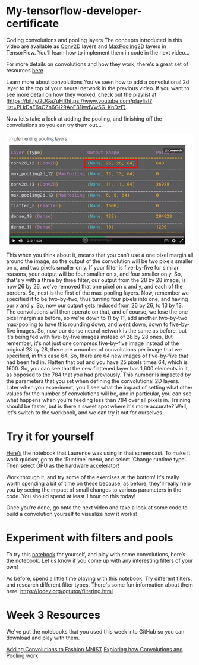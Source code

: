 # My-tensorflow-developer-certificate

Coding convolutions and pooling layers
The concepts introduced in this video are available as [Conv2D](https://www.tensorflow.org/api_docs/python/tf/keras/layers/Conv2D) layers and [MaxPooling2D](https://www.tensorflow.org/api_docs/python/tf/keras/layers/MaxPool2D) layers in TensorFlow. You’ll learn how to implement them in code in the next video…


For more details on convolutions and how they work, there's a great set of resources [here](https://www.youtube.com/playlist?list=PLkDaE6sCZn6Gl29AoE31iwdVwSG-KnDzF).

Learn more about convolutions
You’ve seen how to add a convolutional 2d layer to the top of your neural network in the previous video. If you want to see more detail on how they worked, check out the playlist at [https://bit.ly/2UGa7uH](https://www.youtube.com/playlist?list=PLkDaE6sCZn6Gl29AoE31iwdVwSG-KnDzF).

Now let’s take a look at adding the pooling, and finishing off the convolutions so you can try them out…


![plot](https://github.com/jcombari/My-tensorflow-developer-certificate/blob/main/Introduction%20to%20TensorFlow%20for%20Artificial%20Intelligence%2C%20Machine%20Learning%2C%20and%20Deep%20Learning/week03/img/01_implementing%20pooling%20layers.PNG)

 This when you think about it, means that you can't use a one pixel margin all around the image, so the output of the convolution will be two pixels smaller on x, and two pixels smaller on y. If your filter is five-by-five for similar reasons, your output will be four smaller on x, and four smaller on y. So, that's y with a three by three filter, our output from the 28 by 28 image, is now 26 by 26, we've removed that one pixel on x and y, and each of the borders. So, next is the first of the max-pooling layers. Now, remember we specified it to be two-by-two, thus turning four pixels into one, and having our x and y. So, now our output gets reduced from 26 by 26, to 13 by 13. The convolutions will then operate on that, and of course, we lose the one pixel margin as before, so we're down to 11 by 11, add another two-by-two max-pooling to have this rounding down, and went down, down to five-by-five images. So, now our dense neural network is the same as before, but it's being fed with five-by-five images instead of 28 by 28 ones. But remember, it's not just one compress five-by-five image instead of the original 28 by 28, there are a number of convolutions per image that we specified, in this case 64. So, there are 64 new images of five-by-five that had been fed in. Flatten that out and you have 25 pixels times 64, which is 1600. So, you can see that the new flattened layer has 1,600 elements in it, as opposed to the 784 that you had previously. This number is impacted by the parameters that you set when defining the convolutional 2D layers. Later when you experiment, you'll see what the impact of setting what other values for the number of convolutions will be, and in particular, you can see what happens when you're feeding less than 784 over all pixels in. Training should be faster, but is there a sweet spot where it's more accurate? Well, let's switch to the workbook, and we can try it out for ourselves.
 
 
# Try it for yourself
[Here’s](https://colab.research.google.com/github/lmoroney/dlaicourse/blob/master/Course%201%20-%20Part%206%20-%20Lesson%202%20-%20Notebook.ipynb) the notebook that Laurence was using in that screencast. To make it work quicker, go to the ‘Runtime’ menu, and select ‘Change runtime type’. Then select GPU as the hardware accelerator! 

Work through it, and try some of the exercises at the bottom! It's really worth spending a bit of time on these because, as before, they'll really help you by seeing the impact of small changes to various parameters in the code. You should spend at least 1 hour on this today!

Once you’re done, go onto the next video and take a look at some code to build a convolution yourself to visualize how it works!


# Experiment with filters and pools
To try this [notebook](https://colab.research.google.com/github/lmoroney/dlaicourse/blob/master/Course%201%20-%20Part%206%20-%20Lesson%203%20-%20Notebook.ipynb) for yourself, and play with some convolutions, here’s the notebook. Let us know if you come up with any interesting filters of your own! 

As before, spend a little time playing with this notebook. Try different filters, and research different filter types. There's some fun information about them here: https://lodev.org/cgtutor/filtering.html

# Week 3 Resources
We've put the notebooks that you used this week into GitHub so you can download and play with them. 

[Adding Convolutions to Fashion MNIST](https://github.com/lmoroney/dlaicourse/blob/master/Course%201%20-%20Part%206%20-%20Lesson%202%20-%20Notebook.ipynb)
[Exploring how Convolutions and Pooling work](https://github.com/lmoroney/dlaicourse/blob/master/Course%201%20-%20Part%206%20-%20Lesson%203%20-%20Notebook.ipynb)
